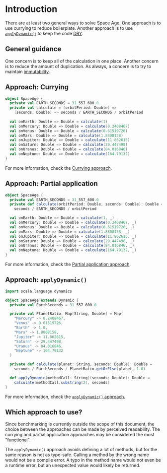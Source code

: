 # Introduction

There are at least two general ways to solve Space Age.
One approach is to use currying to reduce boilerplate.
Another approach is to use [`applyDynamic()`][applydynamic] to keep the code [DRY][dry].

## General guidance

One concern is to keep all of the calculation in one place.
Another concern is to reduce the amount of duplication.
As always, a concern is to try to maintain [immutability][immutability].


## Approach: Currying

```scala
object SpaceAge {
  private val EARTH_SECONDS = 31_557_600.0
  private val calculate = (orbitPeriod: Double) =>
    (seconds: Double) => seconds / EARTH_SECONDS / orbitPeriod
    
  val onEarth: Double => Double = calculate(1)
  val onMercury: Double => Double = calculate(0.2408467)
  val onVenus: Double => Double = calculate(0.61519726)
  val onMars: Double => Double = calculate(1.8808158)
  val onJupiter: Double => Double = calculate(11.862615)
  val onSaturn: Double => Double = calculate(29.447498)
  val onUranus: Double => Double = calculate(84.016846)
  val onNeptune: Double => Double = calculate(164.79132)
}
```

For more information, check the [Currying approach][approach-currying].

## Approach: Partial application

```scala
object SpaceAge {
  private val EARTH_SECONDS = 31_557_600.0
  private def calculate(orbitPeriod: Double, seconds: Double): Double =
    seconds / EARTH_SECONDS / orbitPeriod

  val onEarth: Double => Double = calculate(1, _)
  val onMercury: Double => Double = calculate(0.2408467, _)
  val onVenus: Double => Double = calculate(0.61519726, _)
  val onMars: Double => Double = calculate(1.8808158, _)
  val onJupiter: Double => Double = calculate(11.862615, _)
  val onSaturn: Double => Double = calculate(29.447498, _)
  val onUranus: Double => Double = calculate(84.016846, _)
  val onNeptune: Double => Double = calculate(164.79132, _)
}
```

For more information, check the [Partial application approach][approach-partial-application].

## Approach: `applyDynamic()`

```scala
import scala.language.dynamics

object SpaceAge extends Dynamic {
  private val EarthSeconds = 31_557_600.0

  private val PlanetRatio: Map[String, Double] = Map(
    "Mercury" -> 0.2408467,
    "Venus" -> 0.61519726,
    "Earth" -> 1.0,
    "Mars" -> 1.8808158,
    "Jupiter" -> 11.862615,
    "Saturn" -> 29.447498,
    "Uranus" -> 84.016846,
    "Neptune" -> 164.79132
  )

  private def calculate(planet: String, seconds: Double): Double =
    seconds / EarthSeconds / PlanetRatio.getOrElse(planet, 1.0)

  def applyDynamic(methodCall: String)(seconds: Double): Double =
    calculate(methodCall.substring(2), seconds)
}
```

For more information, check the [`applyDynamic()` approach][approach-applydynamic].

## Which approach to use?

Since benchmarking is currently outside the scope of this document, the choice between the approaches can be made by perceived readability.
The currying and partial application approaches may be considered the most "functional".

The `applyDynamic()` approach avoids defining a lot of methods, but for the same reason is not as type-safe.
Calling a method by the wrong name would not be a compile error.
A typo in the method name would not even be a runtime error, but an unexpected value would likely be returned.

[currying]: https://www.baeldung.com/scala/currying
[applydynamic]: https://www.scala-lang.org/api/2.13.3/scala/Dynamic.html
[dry]: https://en.wikipedia.org/wiki/Don%27t_repeat_yourself
[immutability]: https://alvinalexander.com/scala/scala-idiom-immutable-code-functional-programming-immutability/
[approach-currying]: https://exercism.org/tracks/scala/exercises/space-age/approaches/currying
[approach-partial-application]: https://exercism.org/tracks/scala/exercises/space-age/approaches/partial-application
[approach-applydynamic]: https://exercism.org/tracks/scala/exercises/space-age/approaches/applydynamic

